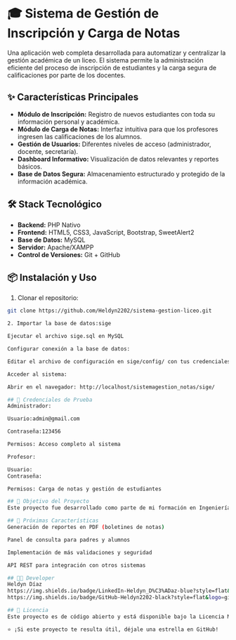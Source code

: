 # 🎓 Sistema de Gestión de Inscripción y Carga de Notas

Una aplicación web completa desarrollada para automatizar y centralizar la gestión académica de un liceo. El sistema permite la administración eficiente del proceso de inscripción de estudiantes y la carga segura de calificaciones por parte de los docentes.

## ✨ Características Principales

- **Módulo de Inscripción:** Registro de nuevos estudiantes con toda su información personal y académica.
- **Módulo de Carga de Notas:** Interfaz intuitiva para que los profesores ingresen las calificaciones de los alumnos.
- **Gestión de Usuarios:** Diferentes niveles de acceso (administrador, docente, secretaría).
- **Dashboard Informativo:** Visualización de datos relevantes y reportes básicos.
- **Base de Datos Segura:** Almacenamiento estructurado y protegido de la información académica.

## 🛠️ Stack Tecnológico

- **Backend:** PHP Nativo
- **Frontend:** HTML5, CSS3, JavaScript, Bootstrap, SweetAlert2
- **Base de Datos:** MySQL
- **Servidor:** Apache/XAMPP
- **Control de Versiones:** Git + GitHub

## 📦 Instalación y Uso

1. Clonar el repositorio:
```bash
git clone https://github.com/Heldyn2202/sistema-gestion-liceo.git

2. Importar la base de datos:sige

Ejecutar el archivo sige.sql en MySQL

Configurar conexión a la base de datos:

Editar el archivo de configuración en sige/config/ con tus credenciales

Acceder al sistema:

Abrir en el navegador: http://localhost/sistemagestion_notas/sige/

## 👤 Credenciales de Prueba
Administrador:

Usuario:admin@gmail.com

Contraseña:123456

Permisos: Acceso completo al sistema

Profesor:

Usuario: 
Contraseña: 

Permisos: Carga de notas y gestión de estudiantes

## 🎯 Objetivo del Proyecto
Este proyecto fue desarrollado como parte de mi formación en Ingeniería en Informática, con el objetivo de aplicar conocimientos full-stack en un entorno real y resolver una necesidad concreta de gestión educativa.

## 🔮 Próximas Características
Generación de reportes en PDF (boletines de notas)

Panel de consulta para padres y alumnos

Implementación de más validaciones y seguridad

API REST para integración con otros sistemas

## 👨‍💻 Developer
Heldyn Díaz
https://img.shields.io/badge/LinkedIn-Heldyn_D%C3%ADaz-blue?style=flat&logo=linkedin
https://img.shields.io/badge/GitHub-Heldyn2202-black?style=flat&logo=github

## 📄 Licencia
Este proyecto es de código abierto y está disponible bajo la Licencia MIT.

⭐ ¡Si este proyecto te resulta útil, déjale una estrella en GitHub!
